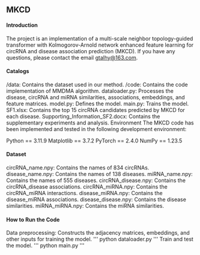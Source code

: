 ## MKCD
#### Introduction
The project is an implementation of a multi-scale neighbor topology-guided transformer with Kolmogorov-Arnold network enhanced feature learning for circRNA and disease association prediction (MKCD). If you have any questions, please contact the email gtalhy@163.com.

#### Catalogs
/data: Contains the dataset used in our method.
/code: Contains the code implementation of MMDMA algorithm.
dataloader.py: Processes the disease, circRNA and miRNA similarities, associations, embeddings, and feature matrices.
model.py: Defines the model.
main.py: Trains the model.
SF1.xlsx: Contains the top 15 circRNA candidates predicted by MKCD for each disease.
Supporting_Information_SF2.docx: Contains the supplementary experiments and analysis.
Environment
The MKCD code has been implemented and tested in the following development environment:

Python == 3.11.9
Matplotlib == 3.7.2
PyTorch == 2.4.0
NumPy == 1.23.5
#### Dataset
circRNA_name.npy: Contains the names of 834 circRNAs.
disease_name.npy: Contains the names of 138 diseases.
miRNA_name.npy: Contains the names of 555 diseases.
circRNA_disease.npy: Contains the circRNA_disease associations.
circRNA_miRNA.npy: Contains the circRNA_miRNA interactions.
disease_miRNA.npy: Contains the disease_miRNA associations.
disease_disease.npy: Contains the disease similarities.
miRNA_miRNA.npy: Contains the miRNA similarities.
#### How to Run the Code
Data preprocessing: Constructs the adjacency matrices, embeddings, and other inputs for training the model.
'''
python dataloader.py
'''
Train and test the model.
'''
python main.py
'''
